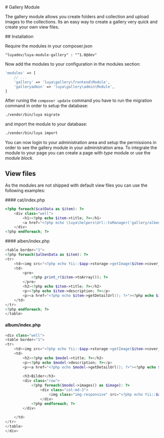 # Gallery Module

The gallery module allows you create folders and collection and upload images to the collections. Its an easy way to create a gallery very quick and create your own view files.

## Installation

Require the modules in your composer.json

```
"luyadev/luya-module-gallery" : "^1.0@dev"
```

Now add the modules to your configuration in the modules section:

```php
'modules' => [
	// ...
	'gallery' => 'luya\gallery\frontend\Module',
	'galleryadmin' => 'luya\gallery\admin\Module',
]
```

After runing the `composer update` command you have to run the migration command in order to setup the database:

```sh
./vendor/bin/luya migrate
```

and import the module to your database:

```sh
./vendor/bin/luya import
```

You can now login to your administration area and setup the permissions in order to see the gallery module in your administration area. To integrate the module to your page you can create a page with *type* module or use the *module block*.


## View files

As the modules are not shipped with default view files you can use the following examples:

#### cat/index.php

```php
<?php foreach($catData as $item): ?>
    <div class="well">
        <h1><?php echo $item->title; ?></h1>
        <a href="<?php echo \luya\helpers\Url::toManager('gallery/alben/index', ['catId' => $item->id, 'title' => \yii\helpers\Inflector::slug($item->title)]); ?>">Alben anzeigen</a>
    </div>
<?php endforeach; ?>
```

#### alben/index.php

```php
<table border="1">
<?php foreach($albenData as $item): ?>
<tr>
    <td><img src="<?php echo Yii::$app->storage->getImage($item->cover_image_id)->applyFilter('medium-thumbnail'); ?>" border="0" /></td>
    <td>
        <pre>
            <?php print_r($item->toArray()); ?>
        </pre>
        <h2><?php echo $item->title; ?></h2>
        <p><?php echo $item->description; ?></p>
        <p><a href="<?php echo $item->getDetailUrl(); ?>"><?php echo $item->getDetailUrl(); ?></a>
    </td>
</tr>
<?php endforeach; ?>
</table>
```

#### album/index.php

```php
<div class="well">
<table border="1">
<tr>
    <td><img src="<?php echo Yii::$app->storage->getImage($item->cover_image_id)->applyFilter('medium-thumbnail'); ?>" border="0" /></td>
    <td>
        <h2><?php echo $model->title; ?></h2>
        <p><?php echo $model->description; ?></p>
        <p><a href="<?php echo $model->getDetailUrl(); ?>"><?php echo $model->getDetailUrl(); ?></a>
        
        <h3>Bilder</h3>
        <div class="row">
            <?php foreach($model->images() as $image): ?>
                <div class="col-md-3">
                    <img class="img-responsive" src="<?php echo Yii::$app->storage->getImage($item->cover_image_id)->applyFilter('medium-thumbnail'); ?>" border="0" />
                </div>
            <?php endforeach; ?>
        </div>
        
    </td>
</tr>
</table>
</div>
```